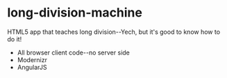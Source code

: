 long-division-machine
=====================

HTML5 app that teaches long division--Yech, but it's good to know how to do it!

* All browser client code--no server side
* Modernizr
* AngularJS
